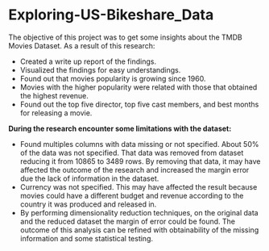 # Exploring-US-Bikeshare_Data
The objective of this project was to get some insights about the TMDB Movies Dataset.
As a result of this research:
*	Created a write up report of the findings.
*	Visualized the findings for easy understandings.
*	Found out that movies popularity is growing since 1960. 
*	Movies with the higher popularity were related with those that obtained the highest revenue.
*	Found out the top five director, top five cast members, and best months for releasing a movie.

**During the research encounter some limitations with the dataset:**
*	Found multiples columns with data missing or not specified. About 50% of the data was not specified. That data was removed from dataset reducing it from 10865 to 3489 rows. By removing that data, it may have affected the outcome of the research and increased the margin error due the lack of information in the dataset.
*	Currency was not specified. This may have affected the result because movies could have a different budget and revenue according to the country it was produced and released in.
*	By performing dimensionality reduction techniques, on the original data and the reduced dataset the margin of error could be found. The outcome of this analysis can be refined with obtainability of the missing information and some statistical testing.
